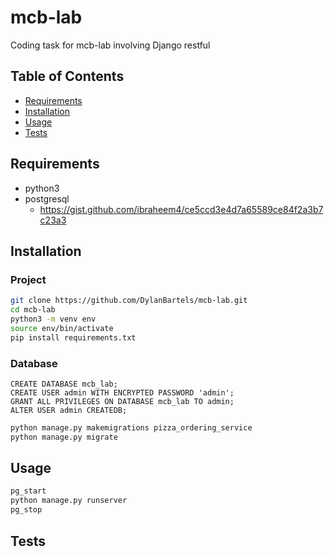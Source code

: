 # mcb-lab
Coding task for mcb-lab involving Django restful

## Table of Contents

- [Requirements](#requirements)
- [Installation](#installation)
- [Usage](#usage)
- [Tests](#tests)

## Requirements

- python3
- postgresql
  - https://gist.github.com/ibraheem4/ce5ccd3e4d7a65589ce84f2a3b7c23a3


## Installation

### Project

```bash
git clone https://github.com/DylanBartels/mcb-lab.git
cd mcb-lab
python3 -m venv env
source env/bin/activate
pip install requirements.txt
```

### Database

```sqlp
CREATE DATABASE mcb_lab;
CREATE USER admin WITH ENCRYPTED PASSWORD 'admin';
GRANT ALL PRIVILEGES ON DATABASE mcb_lab TO admin;
ALTER USER admin CREATEDB;
```

```bash
python manage.py makemigrations pizza_ordering_service
python manage.py migrate
```

## Usage

```bash
pg_start
python manage.py runserver
pg_stop
```

## Tests
